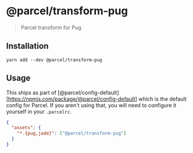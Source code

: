 # @parcel/transform-pug

> Parcel transform for Pug

## Installation

```
yarn add --dev @parcel/transform-pug
```

## Usage

This ships as part of [@parcel/config-default][https://npmjs.com/package/@parcel/config-default]
which is the default config for Parcel. If you aren't using that, you will need
to configure it yourself in your `.parcelrc`.

```json
{
  "assets": {
    "*.{pug,jade}": ["@parcel/transform-pug"]
  }
}
```
